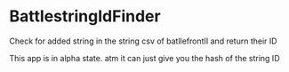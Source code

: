 # BattlestringIdFinder
Check for added string in the string csv of batllefrontII and return their ID

This app is in alpha state. atm it can just give you the hash of the string ID
